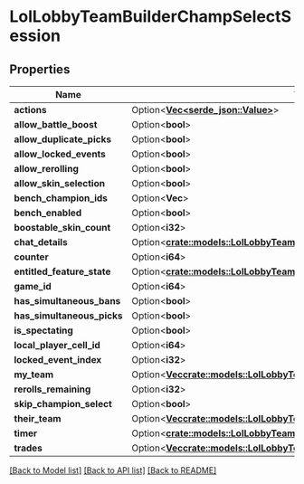 # LolLobbyTeamBuilderChampSelectSession

## Properties

Name | Type | Description | Notes
------------ | ------------- | ------------- | -------------
**actions** | Option<[**Vec<serde_json::Value>**](serde_json::Value.md)> |  | [optional]
**allow_battle_boost** | Option<**bool**> |  | [optional]
**allow_duplicate_picks** | Option<**bool**> |  | [optional]
**allow_locked_events** | Option<**bool**> |  | [optional]
**allow_rerolling** | Option<**bool**> |  | [optional]
**allow_skin_selection** | Option<**bool**> |  | [optional]
**bench_champion_ids** | Option<**Vec<i32>**> |  | [optional]
**bench_enabled** | Option<**bool**> |  | [optional]
**boostable_skin_count** | Option<**i32**> |  | [optional]
**chat_details** | Option<[**crate::models::LolLobbyTeamBuilderChampSelectChatRoomDetails**](LolLobbyTeamBuilderChampSelectChatRoomDetails.md)> |  | [optional]
**counter** | Option<**i64**> |  | [optional]
**entitled_feature_state** | Option<[**crate::models::LolLobbyTeamBuilderEntitledFeatureState**](LolLobbyTeamBuilderEntitledFeatureState.md)> |  | [optional]
**game_id** | Option<**i64**> |  | [optional]
**has_simultaneous_bans** | Option<**bool**> |  | [optional]
**has_simultaneous_picks** | Option<**bool**> |  | [optional]
**is_spectating** | Option<**bool**> |  | [optional]
**local_player_cell_id** | Option<**i64**> |  | [optional]
**locked_event_index** | Option<**i32**> |  | [optional]
**my_team** | Option<[**Vec<crate::models::LolLobbyTeamBuilderChampSelectPlayerSelection>**](LolLobbyTeamBuilderChampSelectPlayerSelection.md)> |  | [optional]
**rerolls_remaining** | Option<**i32**> |  | [optional]
**skip_champion_select** | Option<**bool**> |  | [optional]
**their_team** | Option<[**Vec<crate::models::LolLobbyTeamBuilderChampSelectPlayerSelection>**](LolLobbyTeamBuilderChampSelectPlayerSelection.md)> |  | [optional]
**timer** | Option<[**crate::models::LolLobbyTeamBuilderChampSelectTimer**](LolLobbyTeamBuilderChampSelectTimer.md)> |  | [optional]
**trades** | Option<[**Vec<crate::models::LolLobbyTeamBuilderChampSelectTradeContract>**](LolLobbyTeamBuilderChampSelectTradeContract.md)> |  | [optional]

[[Back to Model list]](../README.md#documentation-for-models) [[Back to API list]](../README.md#documentation-for-api-endpoints) [[Back to README]](../README.md)



